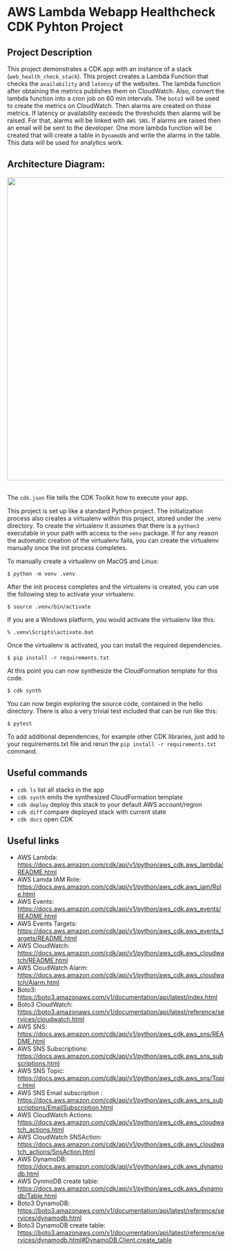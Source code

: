 # AWS Lambda Webapp Healthcheck CDK Pyhton Project

## Project Description
This project demonstrates a CDK app with an instance of a stack (`web_health_check_stack`). This project creates a Lambda Function that checks the `availability` and `latency` of the websites. The lambda function after obtaining the metrics publishes them on CloudWatch. Also, convert the lambda function into a cron job on 60 min intervals. The `boto3` will be used to create the metrics on CloudWatch. Then alarms are created on those metrics. If latency or availability exceeds the thresholds then alarms will be raised. For that, alarms will be linked with `AWS SNS`. If alarms are raised then an email will be sent to the developer. One more lambda function will be created that will create a table in `DynamoDb` and write the alarms in the table. This data will be used for analytics work.

## Architecture Diagram:

<div align="center">
   <div align="center">
    <img src="Architecture_Diagram/AWS_Lambda_WebApp_HealthCheck.jpg" width='700'/>
  </div>
</div>
</br>


The `cdk.json` file tells the CDK Toolkit how to execute your app.

This project is set up like a standard Python project.  The initialization process also creates
a virtualenv within this project, stored under the .venv directory.  To create the virtualenv
it assumes that there is a `python3` executable in your path with access to the `venv` package.
If for any reason the automatic creation of the virtualenv fails, you can create the virtualenv
manually once the init process completes.

To manually create a virtualenv on MacOS and Linux:

```
$ python -m venv .venv
```

After the init process completes and the virtualenv is created, you can use the following
step to activate your virtualenv.

```
$ source .venv/bin/activate
```

If you are a Windows platform, you would activate the virtualenv like this:

```
% .venv\Scripts\activate.bat
```

Once the virtualenv is activated, you can install the required dependencies.

```
$ pip install -r requirements.txt
```

At this point you can now synthesize the CloudFormation template for this code.

```
$ cdk synth
```

You can now begin exploring the source code, contained in the hello directory.
There is also a very trivial test included that can be run like this:

```
$ pytest
```

To add additional dependencies, for example other CDK libraries, just add to
your requirements.txt file and rerun the `pip install -r requirements.txt`
command.

## Useful commands

 * `cdk ls`          list all stacks in the app
 * `cdk synth`       emits the synthesized CloudFormation template
 * `cdk deploy`      deploy this stack to your default AWS account/region
 * `cdk diff`        compare deployed stack with current state
 * `cdk docs`        open CDK 
 
 ## Useful links

 - AWS Lambda: https://docs.aws.amazon.com/cdk/api/v1/python/aws_cdk.aws_lambda/README.html
 - AWS Lamda IAM Role: https://docs.aws.amazon.com/cdk/api/v1/python/aws_cdk.aws_iam/Role.html
 - AWS Events: https://docs.aws.amazon.com/cdk/api/v1/python/aws_cdk.aws_events/README.html
 - AWS Events Targets: https://docs.aws.amazon.com/cdk/api/v1/python/aws_cdk.aws_events_targets/README.html
 - AWS CloudWatch: https://docs.aws.amazon.com/cdk/api/v1/python/aws_cdk.aws_cloudwatch/README.html
 - AWS CloudWatch Alarm: https://docs.aws.amazon.com/cdk/api/v1/python/aws_cdk.aws_cloudwatch/Alarm.html
 - Boto3: https://boto3.amazonaws.com/v1/documentation/api/latest/index.html
 - Boto3 CloudWatch: https://boto3.amazonaws.com/v1/documentation/api/latest/reference/services/cloudwatch.html
 - AWS SNS: https://docs.aws.amazon.com/cdk/api/v1/python/aws_cdk.aws_sns/README.html
 - AWS SNS Subscriptions: https://docs.aws.amazon.com/cdk/api/v1/python/aws_cdk.aws_sns_subscriptions.html
 - AWS SNS Topic: https://docs.aws.amazon.com/cdk/api/v1/python/aws_cdk.aws_sns/Topic.html
 - AWS SNS Email subscription : https://docs.aws.amazon.com/cdk/api/v1/python/aws_cdk.aws_sns_subscriptions/EmailSubscription.html
 - AWS CloudWatch Actions: https://docs.aws.amazon.com/cdk/api/v1/python/aws_cdk.aws_cloudwatch_actions.html
 - AWS CloudWatch SNSAction: https://docs.aws.amazon.com/cdk/api/v1/python/aws_cdk.aws_cloudwatch_actions/SnsAction.html
 - AWS DynamoDB: https://docs.aws.amazon.com/cdk/api/v1/python/aws_cdk.aws_dynamodb.html
 - AWS DynmoDB create table: https://docs.aws.amazon.com/cdk/api/v1/python/aws_cdk.aws_dynamodb/Table.html
 - Boto3 DynamoDB: https://boto3.amazonaws.com/v1/documentation/api/latest/reference/services/dynamodb.html
 - Boto3 DynamoDB create table: https://boto3.amazonaws.com/v1/documentation/api/latest/reference/services/dynamodb.html#DynamoDB.Client.create_table
